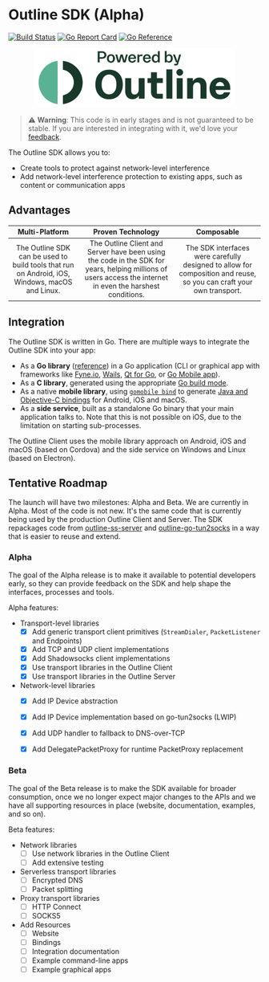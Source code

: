 # Outline SDK (Alpha)

[![Build Status](https://github.com/Jigsaw-Code/outline-internal-sdk/actions/workflows/test.yml/badge.svg)](https://github.com/Jigsaw-Code/outline-internal-sdk/actions/workflows/test.yml?query=branch%3Amain)
[![Go Report Card](https://goreportcard.com/badge/github.com/Jigsaw-Code/outline-internal-sdk)](https://goreportcard.com/report/github.com/Jigsaw-Code/outline-internal-sdk)
[![Go Reference](https://pkg.go.dev/badge/github.com/Jigsaw-Code/outline-internal-sdk.svg)](https://pkg.go.dev/github.com/Jigsaw-Code/outline-internal-sdk)

<p align="center">
<img src="https://github.com/Jigsaw-Code/outline-brand/blob/main/assets/powered_by_outline/color/logo.png?raw=true" width=400pt />
</p>

> ⚠️ **Warning**: This code is in early stages and is not guaranteed to be stable. If you are
> interested in integrating with it, we'd love your [feedback](https://github.com/Jigsaw-Code/outline-internal-sdk/issues/new).

The Outline SDK allows you to:
- Create tools to protect against network-level interference
- Add network-level interference protection to existing apps, such as content or communication apps


## Advantages

| Multi-Platform | Proven Technology | Composable |
|:-:|:-:|:-:|
| The Outline SDK can be used to build tools that run on Android, iOS, Windows, macOS and Linux. | The Outline Client and Server have been using the code in the SDK for years, helping millions of users access the internet in even the harshest conditions. | The SDK interfaces were carefully designed to allow for composition and reuse, so you can craft your own transport. |


## Integration

The Outline SDK is written in Go. There are multiple ways to integrate the Outline SDK into your app:

- As a **Go library** ([reference](https://pkg.go.dev/github.com/Jigsaw-Code/outline-internal-sdk)) in a Go application (CLI or graphical app with frameworks like [Fyne.io](https://fyne.io/), [Wails](https://wails.io/), [Qt for Go](https://therecipe.github.io/qt/), or [Go Mobile app](https://pkg.go.dev/golang.org/x/mobile/app)).
- As a **C library**, generated using the appropriate [Go build mode](https://pkg.go.dev/cmd/go#hdr-Build_modes).
- As a native **mobile library**, using [`gomobile bind`](https://pkg.go.dev/golang.org/x/mobile/cmd/gomobile) to generate [Java and Objective-C bindings](https://pkg.go.dev/golang.org/x/mobile/cmd/gobind) for Android, iOS and macOS.
- As a **side service**, built as a standalone Go binary that your main application talks to. Note that this is not possible on iOS, due to the limitation on starting sub-processes.

The Outline Client uses the mobile library approach on Android, iOS and macOS (based on Cordova) and the side service on Windows and Linux (based on Electron).


## Tentative Roadmap

The launch will have two milestones: Alpha and Beta. We are currently in Alpha. Most of the code is not new. It's the same code that is currently being used by the production Outline Client and Server. The SDK repackages code from [outline-ss-server](https://github.com/Jigsaw-Code/outline-ss-server) and [outline-go-tun2socks](https://github.com/Jigsaw-Code/outline-go-tun2socks) in a way that is easier to reuse and extend.


### Alpha

The goal of the Alpha release is to make it available to potential developers early, so they can provide feedback on the SDK and help shape the interfaces, processes and tools.

Alpha features:

- Transport-level libraries
  - [x] Add generic transport client primitives (`StreamDialer`, `PacketListener` and Endpoints)
  - [x] Add TCP and UDP client implementations
  - [x] Add Shadowsocks client implementations
  - [x] Use transport libraries in the Outline Client
  - [x] Use transport libraries in the Outline Server 

- Network-level libraries
  - [x] Add IP Device abstraction
  - [x] Add IP Device implementation based on go-tun2socks (LWIP)
  - [x] Add UDP handler to fallback to DNS-over-TCP
  - [x] Add DelegatePacketProxy for runtime PacketProxy replacement


### Beta

The goal of the Beta release is to make the SDK available for broader consumption, once we no longer expect major changes to the APIs and we have all supporting resources in place (website, documentation, examples, and so on).

Beta features:

- Network libraries
  - [ ] Use network libraries in the Outline Client
  - [ ] Add extensive testing

- Serverless transport libraries
  - [ ] Encrypted DNS
  - [ ] Packet splitting

- Proxy transport libraries
  - [ ] HTTP Connect
  - [ ] SOCKS5

- Add Resources
  - [ ] Website
  - [ ] Bindings
  - [ ] Integration documentation
  - [ ] Example command-line apps
  - [ ] Example graphical apps
